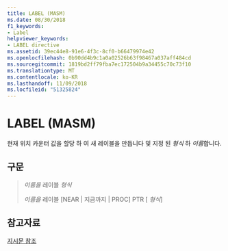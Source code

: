 ```yaml
---
title: LABEL (MASM)
ms.date: 08/30/2018
f1_keywords:
- Label
helpviewer_keywords:
- LABEL directive
ms.assetid: 39ec44e8-91e6-4f3c-8cf0-b66479974e42
ms.openlocfilehash: 0b90dd4b9c1a0a02526b63f98467a037aff484cd
ms.sourcegitcommit: 1819bd2ff79fba7ec172504b9a34455c70c73f10
ms.translationtype: MT
ms.contentlocale: ko-KR
ms.lasthandoff: 11/09/2018
ms.locfileid: "51325824"
---
```

# <a name="label-masm"></a>LABEL (MASM)

현재 위치 카운터 값을 할당 하 여 새 레이블을 만듭니다 및 지정 된 *형식* 하 *이름*합니다.

## <a name="syntax"></a>구문

> *이름을* 레이블 *형식*
>
> *이름을* 레이블 \[NEAR | 지금까지 | PROC] PTR \[ *형식*]

## <a name="see-also"></a>참고자료

[지시문 참조](../../assembler/masm/directives-reference.md)<br/>